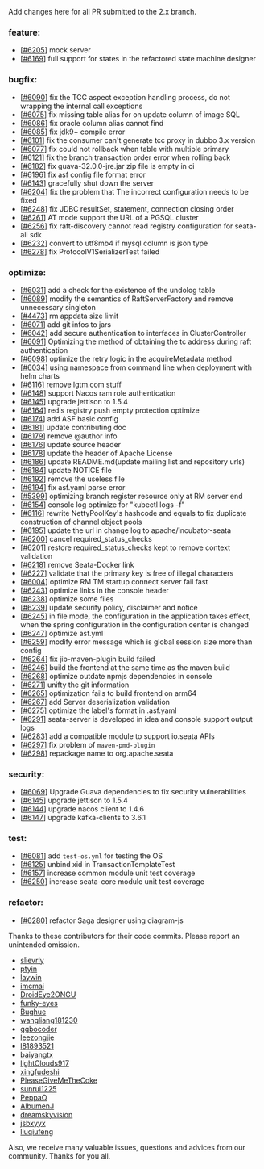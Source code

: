 Add changes here for all PR submitted to the 2.x branch.

<!-- Please add the `changes` to the following location(feature/bugfix/optimize/test) based on the type of PR -->

### feature:
- [[#6205](https://github.com/apache/incubator-seata/pull/6205)] mock server
- [[#6169](https://github.com/apache/incubator-seata/pull/6169)] full support for states in the refactored state machine designer

### bugfix:
- [[#6090](https://github.com/apache/incubator-seata/pull/6090)] fix the TCC aspect exception handling process, do not wrapping the internal call exceptions
- [[#6075](https://github.com/apache/incubator-seata/pull/6075)] fix missing table alias for on update column of image SQL
- [[#6086](https://github.com/apache/incubator-seata/pull/6086)] fix oracle column alias cannot find
- [[#6085](https://github.com/apache/incubator-seata/pull/6085)] fix jdk9+ compile error
- [[#6101](https://github.com/apache/incubator-seata/pull/6101)] fix the consumer can't generate tcc proxy in dubbo 3.x version
- [[#6077](https://github.com/apache/incubator-seata/pull/6077)] fix could not rollback when table with multiple primary
- [[#6121](https://github.com/apache/incubator-seata/pull/6121)] fix the branch transaction order error when rolling back
- [[#6182](https://github.com/apache/incubator-seata/pull/6182)] fix guava-32.0.0-jre.jar zip file is empty in ci
- [[#6196](https://github.com/apache/incubator-seata/pull/6196)] fix asf config file format error
- [[#6143](https://github.com/apache/incubator-seata/pull/6143)] gracefully shut down the server
- [[#6204](https://github.com/apache/incubator-seata/pull/6204)] fix the problem that The incorrect configuration needs to be fixed
- [[#6248](https://github.com/apache/incubator-seata/pull/6248)] fix JDBC resultSet, statement, connection closing order
- [[#6261](https://github.com/apache/incubator-seata/pull/6261)] AT mode support the URL of a PGSQL cluster
- [[#6256](https://github.com/apache/incubator-seata/pull/6256)] fix raft-discovery cannot read registry configuration for seata-all sdk
- [[#6232](https://github.com/apache/incubator-seata/pull/6232)] convert to utf8mb4 if mysql column is json type
- [[#6278](https://github.com/apache/incubator-seata/pull/6278)] fix ProtocolV1SerializerTest failed


### optimize:
- [[#6031](https://github.com/apache/incubator-seata/pull/6031)] add a check for the existence of the undolog table
- [[#6089](https://github.com/apache/incubator-seata/pull/6089)] modify the semantics of RaftServerFactory and remove unnecessary singleton
- [[#4473](https://github.com/apache/incubator-seata/pull/4473)] rm appdata size limit
- [[#6071](https://github.com/apache/incubator-seata/pull/6071)] add git infos to jars
- [[#6042](https://github.com/apache/incubator-seata/pull/6042)] add secure authentication to interfaces in ClusterController
- [[#6091](https://github.com/apache/incubator-seata/pull/6091)] Optimizing the method of obtaining the tc address during raft authentication
- [[#6098](https://github.com/apache/incubator-seata/pull/6098)] optimize the retry logic in the acquireMetadata method
- [[#6034](https://github.com/apache/incubator-seata/pull/6034)] using namespace from command line when deployment with helm charts
- [[#6116](https://github.com/apache/incubator-seata/pull/6034)] remove lgtm.com stuff
- [[#6148](https://github.com/apache/incubator-seata/pull/6148)] support Nacos ram role authentication
- [[#6145](https://github.com/apache/incubator-seata/pull/6145)] upgrade jettison to 1.5.4
- [[#6164](https://github.com/apache/incubator-seata/pull/6164)] redis registry push empty protection optimize
- [[#6174](https://github.com/apache/incubator-seata/pull/6174)] add ASF basic config
- [[#6181](https://github.com/apache/incubator-seata/pull/6181)] update contributing doc
- [[#6179](https://github.com/apache/incubator-seata/pull/6179)] remove @author info
- [[#6176](https://github.com/apache/incubator-seata/pull/6176)] update source header
- [[#6178](https://github.com/apache/incubator-seata/pull/6178)] update the header of Apache License
- [[#6186](https://github.com/apache/incubator-seata/pull/6186)] update README.md(update mailing list and repository urls)
- [[#6184](https://github.com/apache/incubator-seata/pull/6184)] update NOTICE file
- [[#6192](https://github.com/apache/incubator-seata/pull/6192)] remove the useless file
- [[#6194](https://github.com/apache/incubator-seata/pull/6194)] fix asf.yaml parse error
- [[#5399](https://github.com/apache/incubator-seata/pull/5399)] optimizing branch register resource only at RM server end
- [[#6154](https://github.com/apache/incubator-seata/pull/6154)] console log optimize for "kubectl logs -f"
- [[#6116](https://github.com/apache/incubator-seata/pull/6116)] rewrite NettyPoolKey's hashcode and equals to fix duplicate construction of channel object pools
- [[#6195](https://github.com/apache/incubator-seata/pull/6195)] update the url in change log to apache/incubator-seata
- [[#6200](https://github.com/apache/incubator-seata/pull/6200)] cancel required_status_checks
- [[#6201](https://github.com/apache/incubator-seata/pull/6201)] restore required_status_checks kept to remove context validation
- [[#6218](https://github.com/apache/incubator-seata/pull/6218)] remove Seata-Docker link
- [[#6227](https://github.com/apache/incubator-seata/pull/6227)] validate that the primary key is free of illegal characters
- [[#6004](https://github.com/apache/incubator-seata/pull/6004)] optimize RM TM startup connect server fail fast
- [[#6243](https://github.com/apache/incubator-seata/pull/6243)] optimize links in the console header
- [[#6238](https://github.com/apache/incubator-seata/pull/6238)] optimize some files
- [[#6239](https://github.com/apache/incubator-seata/pull/6239)] update security policy, disclaimer and notice
- [[#6245](https://github.com/apache/incubator-seata/pull/6245)] in file mode, the configuration in the application takes effect, when the spring configuration in the configuration center is changed
- [[#6247](https://github.com/apache/incubator-seata/pull/6247)] optimize asf.yml
- [[#6259](https://github.com/apache/incubator-seata/pull/6259)] modify error message which is global session size more than config
- [[#6264](https://github.com/apache/incubator-seata/pull/6264)] fix jib-maven-plugin build failed
- [[#6246](https://github.com/apache/incubator-seata/pull/6246)] build the frontend at the same time as the maven build
- [[#6268](https://github.com/apache/incubator-seata/pull/6268)] optimize outdate npmjs dependencies in console
- [[#6271](https://github.com/apache/incubator-seata/pull/6271)] unifty the git information
- [[#6265](https://github.com/apache/incubator-seata/pull/6265)] optimization fails to build frontend on arm64
- [[#6267](https://github.com/apache/incubator-seata/pull/6267)] add Server deserialization validation
- [[#6275](https://github.com/apache/incubator-seata/pull/6275)] optimize the label's format in .asf.yaml
- [[#6291](https://github.com/apache/incubator-seata/pull/6291)] seata-server is developed in idea and console support output logs
- [[#6283](https://github.com/apache/incubator-seata/pull/6283)] add a compatible module to support io.seata APIs
- [[#6297](https://github.com/apache/incubator-seata/pull/6297)] fix problem of `maven-pmd-plugin`
- [[#6298](https://github.com/apache/incubator-seata/pull/6298)] repackage name to org.apache.seata

### security:
- [[#6069](https://github.com/apache/incubator-seata/pull/6069)] Upgrade Guava dependencies to fix security vulnerabilities
- [[#6145](https://github.com/apache/incubator-seata/pull/6145)] upgrade jettison to 1.5.4
- [[#6144](https://github.com/apache/incubator-seata/pull/6144)] upgrade nacos client to 1.4.6
- [[#6147](https://github.com/apache/incubator-seata/pull/6147)] upgrade kafka-clients to 3.6.1

### test:
- [[#6081](https://github.com/apache/incubator-seata/pull/6081)] add `test-os.yml` for testing the OS
- [[#6125](https://github.com/apache/incubator-seata/pull/6125)] unbind xid in TransactionTemplateTest
- [[#6157](https://github.com/apache/incubator-seata/pull/6157)] increase common module unit test coverage
- [[#6250](https://github.com/apache/incubator-seata/pull/6250)] increase seata-core module unit test coverage

### refactor:
- [[#6280](https://github.com/apache/incubator-seata/pull/6280)] refactor Saga designer using diagram-js

Thanks to these contributors for their code commits. Please report an unintended omission.

<!-- Please make sure your Github ID is in the list below -->
- [slievrly](https://github.com/slievrly)
- [ptyin](https://github.com/ptyin)
- [laywin](https://github.com/laywin)
- [imcmai](https://github.com/imcmai)
- [DroidEye2ONGU](https://github.com/DroidEye2ONGU)
- [funky-eyes](https://github.com/funky-eyes)
- [Bughue](https://github.com/Bughue)
- [wangliang181230](https://github.com/wangliang181230)
- [ggbocoder](https://github.com/ggbocoder)
- [leezongjie](https://github.com/leezongjie)
- [l81893521](https://github.com/l81893521)
- [baiyangtx](https://github.com/baiyangtx)
- [lightClouds917](https://github.com/lightClouds917)
- [xingfudeshi](https://github.com/xingfudeshi)
- [PleaseGiveMeTheCoke](https://github.com/PleaseGiveMeTheCoke)
- [sunrui1225](https://github.com/sunrui1225)
- [PeppaO](https://github.com/PeppaO)
- [AlbumenJ](https://github.com/AlbumenJ)
- [dreamskyvision](https://github.com/dreamskyvision)
- [jsbxyyx](https://github.com/jsbxyyx)
- [liuqiufeng](https://github.com/liuqiufeng)

Also, we receive many valuable issues, questions and advices from our community. Thanks for you all.
